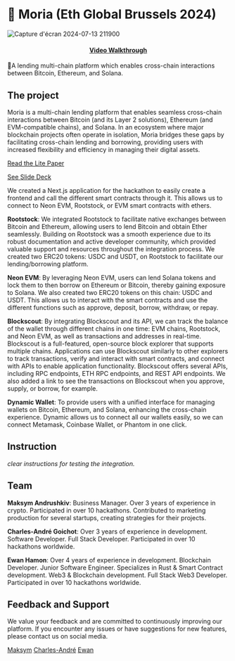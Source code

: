 # 🔗 Moria (Eth Global Brussels 2024)

![Capture d'écran 2024-07-13 211900](https://github.com/user-attachments/assets/56acd210-5ac3-49bc-bd05-9e741c8b7a20)

<h4 align="center">
  <a href="">Video Walkthrough</a>
</h4>

🧪A lending multi-chain platform which enables cross-chain interactions between Bitcoin, Ethereum, and Solana.

## The project

Moria is a multi-chain lending platform that enables seamless cross-chain interactions between Bitcoin (and its Layer 2 solutions), Ethereum (and EVM-compatible chains), and Solana. In an ecosystem where major blockchain projects often operate in isolation, Moria bridges these gaps by facilitating cross-chain lending and borrowing, providing users with increased flexibility and efficiency in managing their digital assets.

<a href="https://drive.google.com/file/d/1D_kV9JcdYQSKK245OdNLdXY7EX6UJ642/view?usp=sharing">Read the Lite Paper</a>

<a href="https://drive.google.com/file/d/1E4pFetLxwOFD_BSvlF-YNW9ErFtd9eWl/view?usp=sharing">See Slide Deck</a>

We created a Next.js application for the hackathon to easily create a frontend and call the different smart contracts through it. This allows us to connect to Neon EVM, Rootstock, or EVM smart contracts with ethers.

**Rootstock**: We integrated Rootstock to facilitate native exchanges between Bitcoin and Ethereum, allowing users to lend Bitcoin and obtain Ether seamlessly. Building on Rootstock was a smooth experience due to its robust documentation and active developer community, which provided valuable support and resources throughout the integration process. We created two ERC20 tokens: USDC and USDT, on Rootstock to facilitate our lending/borrowing platform.

**Neon EVM**: By leveraging Neon EVM, users can lend Solana tokens and lock them to then borrow on Ethereum or Bitcoin, thereby gaining exposure to Solana. We also created two ERC20 tokens on this chain: USDC and USDT. This allows us to interact with the smart contracts and use the different functions such as approve, deposit, borrow, withdraw, or repay.

**Blockscout**: By integrating Blockscout and its API, we can track the balance of the wallet through different chains in one time: EVM chains, Rootstock, and Neon EVM, as well as transactions and addresses in real-time. Blockscout is a full-featured, open-source block explorer that supports multiple chains. Applications can use Blockscout similarly to other explorers to track transactions, verify and interact with smart contracts, and connect with APIs to enable application functionality. Blockscout offers several APIs, including RPC endpoints, ETH RPC endpoints, and REST API endpoints. We also added a link to see the transactions on Blockscout when you approve, supply, or borrow, for example.

**Dynamic Wallet**: To provide users with a unified interface for managing wallets on Bitcoin, Ethereum, and Solana, enhancing the cross-chain experience. Dynamic allows us to connect all our wallets easily, so we can connect Metamask, Coinbase Wallet, or Phantom in one click.

## Instruction

_clear instructions for testing the integration._

## Team

**Maksym Andrushkiv**: Business Manager. Over 3 years of experience in crypto. Participated in over 10 hackathons. Contributed to marketing production for several startups, creating strategies for their projects.

**Charles-André Goichot**: Over 3 years of experience in development. Software Developer. Full Stack Developer. Participated in over 10 hackathons worldwide.

**Ewan Hamon**: Over 4 years of experience in development. Blockchain Developer. Junior Software Engineer. Specializes in Rust & Smart Contract development. Web3 & Blockchain development. Full Stack Web3 Developer. Participated in over 10 hackathons worldwide.

## Feedback and Support

We value your feedback and are committed to continuously improving our platform. If you encounter any issues or have suggestions for new features, please contact us on social media.

[Maksym](https://linktr.ee/maksym_andrushkiv)
[Charles-André](https://www.linkedin.com/in/charles-andr%C3%A9-goichot/)
[Ewan](https://www.linkedin.com/in/ewan-hamon/)
